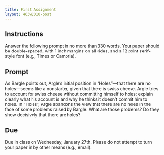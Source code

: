 ```yaml
---
title: First Assignment
layout: 463w2010-post
---
```


Instructions
------------

Answer the following prompt in no more than 330 words. Your paper should
be double-spaced, with 1 inch margins on all sides, and a 12 point
serif-style font (e.g., Times or Cambria).

Prompt
------

As Bargle points out, Argle’s initial position in “Holes”—that there are
no holes—seems like a nonstarter, given that there is swiss cheese.
Argle tries to account for swiss cheese without committing himself to
holes: explain clearly what his account is and why he thinks it doesn’t
commit him to holes. In “Holes”, Argle abandons the view that there are
no holes in the face of some problems raised by Bargle. What are those
problems? Do they show decisively that there are holes?

Due
---

Due in class on Wednesday, January 27th. Please do not attempt to turn
your paper in by other means (e.g., email).

